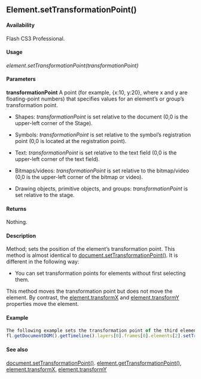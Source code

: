 ## Element.setTransformationPoint()

#### Availability

Flash CS3 Professional.

#### Usage

*element.setTransformationPoint(transformationPoint)*

#### Parameters

**transformationPoint** A point (for example, {x:10, y:20}, where x and y are floating-point numbers) that specifies values for an element’s or group’s transformation point.

-   Shapes: *transformationPoint* is set relative to the document (0,0 is the upper-left corner of the Stage).

-   Symbols: *transformationPoint* is set relative to the symbol’s registration point (0,0 is located at the registration point).

-   Text: *transformationPoint* is set relative to the text field (0,0 is the upper-left corner of the text field).

-   Bitmaps/videos: *transformationPoint* is set relative to the bitmap/video (0,0 is the upper-left corner of the bitmap or video).

-   Drawing objects, primitive objects, and groups: *transformationPoint* is set relative to the stage.

#### Returns

Nothing.

#### Description

Method; sets the position of the element’s transformation point.
This method is almost identical to [document.setTransformationPoint()](../Document_object/docu9939.md). It is different in the following way:

-   You can set transformation points for elements without first selecting them.

This method moves the transformation point but does not move the element. By contrast, the
[element.transformX](../Element_object/elemen23.md) and [element.transformY](../Element_object/elemen24.md) properties move the element.

#### Example

```javascript
The following example sets the transformation point of the third element on the Stage to 100, 200:
fl.getDocumentDOM().getTimeline().layers[0].frames[0].elements[2].setTransformationPoint({x: 100, y:200});

```
#### See also

[document.setTransformationPoint()](../Document_object/docu9939.md). [element.getTransformationPoint()](../Element_object/element4.md), [element.transformX](../Element_object/elemen23.md), [element.transformY](../Element_object/elemen24.md)
